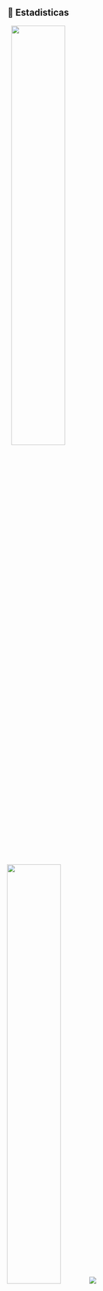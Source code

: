 <h2 align="center">👾 Estadisticas</h2>

<p align="center">
  <img height="50%" width="auto" src ="https://github-readme-stats.vercel.app/api?username=razorplay01&show_icons=true&count_private=true&theme=material-palenight&hide_border=true&hide=issues,contribs&bg_color=00000000">
  <img height="50%" width="auto" src ="https://github-readme-stats.vercel.app/api/top-langs/?username=razorplay01&layout=compact&hide_border=true&theme=material-palenight&bg_color=00000000&langs_count=6&hide=jupyter%20notebook,tex,css,php&exclude_repo=Pacman-AI">
  <img src ="https://github-readme-streak-stats.herokuapp.com?user=razorplay01&theme=material-palenight&hide_border=true&background=FFFFFF00">
</p>

<h2 align="center"> 💻 Lenguajes de programacion</h2>

<p align="center">
  <a href=""><img alt="CSS" src="https://img.shields.io/badge/CSS-1572B6.svg?logo=css3&logoColor=white"></a>
<a href=""><img alt="HTML" src="https://img.shields.io/badge/HTML-E34F26.svg?logo=html5&logoColor=white"></a>
<a href=""><img alt="Java" src="https://custom-icon-badges.demolab.com/badge/Java-007396.svg?logo=java&logoColor=white"></a>
<a href=""><img alt="JavaScript" src="https://img.shields.io/badge/JavaScript-F7DF1E.svg?logo=javascript&logoColor=black"></a>
<a href=""><img alt="SQL" src="https://custom-icon-badges.demolab.com/badge/SQL-025E8C.svg?logo=database&logoColor=white"></a>
  </p>
  <h2 align="center"> 💻 Loading...</h2>
  <p align="center">
  <a href=""><img alt="Minecraft Fabric" src="https://custom-icon-badges.demolab.com/badge/minecraft-fabric-blue?logo=icons8-minecraft-48dw"></a>
    </p>
